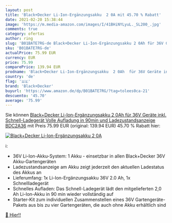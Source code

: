 ```yaml
---
layout: post
title: 'Black+Decker Li-Ion-Ergänzungsakku  2 0A mit 45.70 % Rabatt'
date: 2021-02-20 15:38:44
image: 'https://m.media-amazon.com/images/I/41BHiNYLyuL._SL200_.jpg'
comments: true
category: ofertas
author: ring
slug: 'B01BATE7RG-de Black+Decker Li-Ion-Ergänzungsakku 2 0Ah für 36V Geräte...'
sku: 'B01BATE7RG-de'
actualPrice: 75.99 EUR
currency: EUR
price: 75.99
comparePrice: 139.94 EUR
prodname: 'Black+Decker Li-Ion-Ergänzungsakku  2 0Ah  für 36V Geräte inkl. Schnell-Ladegerät  Volle Aufladung in 90min und Ladezustandsanzeige  BDC2A36'
country: 'de'
flag: '🇩🇪'
brand: 'Black+Decker'
buyurl: 'https://www.amazon.de/dp/B01BATE7RG/?tag=tolees0ca-21'
descuento: '45.70'
average: '75.99'
---
```


Sie können [Black+Decker Li-Ion-Ergänzungsakku  2 0Ah  für 36V Geräte inkl. Schnell-Ladegerät  Volle Aufladung in 90min und Ladezustandsanzeige  BDC2A36](https://www.amazon.de/dp/B01BATE7RG/?tag=tolees0ca-21) mit Preis 75.99 EUR (original: 139.94 EUR) 45.70 % Rabatt hier:

[![Black+Decker Li-Ion-Ergänzungsakku  2 0A](https://m.media-amazon.com/images/I/41BHiNYLyuL._SL200_.jpg)](https://www.amazon.de/dp/B01BATE7RG/?tag=tolees0ca-21)

ℹ️:

- 36V Li-Ion-Akku-System: 1 Akku - einsetzbar in allen Black+Decker 36V Akku-Gartengeräten
- Ladezustandsanzeige am Akku zeigt jederzeit den aktuellen Ladestatus des Akkus an
- Lieferumfang: 1x Li-Ion-Ergänzungsakku 36V 2.0 Ah, 1x Schnellladegerät
- Schnelles Aufladen: Das Schnell-Ladegerät lädt den mitgelieferten 2,0 Ah Li-Ion-Akku in 90 min wieder vollständig auf
- Starter-Kit zum individuellen Zusammenstellen eines 36V Gartengeräte-Pakets aus bis zu vier Gartengeräten, die auch ohne Akku erhältlich sind

[🛒 Hier!!](https://www.amazon.de/dp/B01BATE7RG/?tag=tolees0ca-21)
